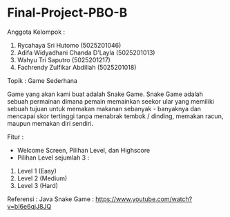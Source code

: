# Final-Project-PBO-B
Anggota Kelompok :
1. Rycahaya Sri Hutomo              (5025201046)
2. Adifa Widyadhani Chanda D'Layla  (5025201013)
3. Wahyu Tri Saputro                (5025201217)
4. Fachrendy Zulfikar Abdillah      (5025201018)


Topik : Game Sederhana

Game yang akan kami buat adalah Snake Game. Snake Game adalah sebuah permainan dimana pemain memainkan seekor ular yang memiliki sebuah tujuan untuk memakan makanan sebanyak - banyaknya dan mencapai skor tertinggi tanpa menabrak tembok / dinding, memakan racun, maupun memakan diri sendiri.

Fitur : 
- Welcome Screen, Pilihan Level, dan Highscore        
- Pilihan Level sejumlah 3 : 
1. Level 1      (Easy)
2. Level 2      (Medium)
3. Level 3      (Hard)
        
Referensi : Java Snake Game : https://www.youtube.com/watch?v=bI6e6qjJ8JQ
